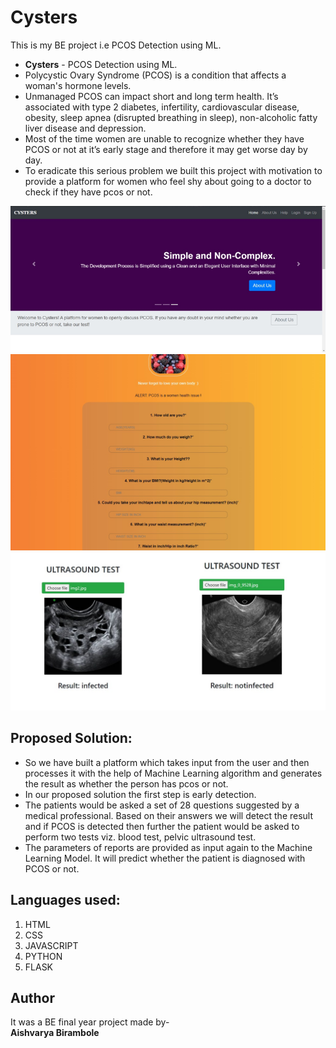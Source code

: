 # Cysters
This is my BE project i.e PCOS Detection using ML.

- **Cysters** - PCOS Detection using ML.
- Polycystic Ovary Syndrome (PCOS) is a condition that affects a woman's hormone levels. 
- Unmanaged PCOS can impact short and long term health. It’s associated with type 2 diabetes, infertility, cardiovascular disease, obesity, sleep apnea (disrupted breathing in sleep), non-alcoholic fatty liver disease and depression.
- Most of the time women are unable to recognize whether they have PCOS or not at it’s early stage and therefore it may get worse day by day.
- To eradicate this serious problem we built this project with motivation to provide a platform for women who feel shy about going to a doctor to check if they have pcos or not.



![alt text](https://github.com/AishMahadeo/Cysters/blob/master/static/Picture1.png)
![alt text](https://github.com/AishMahadeo/Cysters/blob/master/static/Picture2.png)
![alt text](https://github.com/AishMahadeo/Cysters/blob/master/static/Screenshot%202023-06-18%20154705.jpg)


## Proposed Solution:
- So we have built a platform which takes input from the user and then processes it with the help of Machine Learning algorithm and generates the result as whether the person has pcos or not. 
- In our proposed solution the first step is early detection. 
- The patients would be asked a set of 28 questions suggested by a medical professional. Based on their answers we will detect the result and if PCOS is detected then further the patient would be asked to perform two tests viz. blood test, pelvic ultrasound test.
- The parameters of reports are provided as input again to the Machine Learning Model. It will predict whether  the patient is diagnosed with PCOS or not.

## Languages used:
1. HTML
2. CSS
3. JAVASCRIPT
4. PYTHON
5. FLASK

## Author
 It was a BE final year project made by-\
 **Aishvarya Birambole**
 
